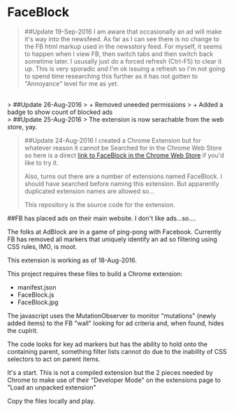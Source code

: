 # FaceBlock
> ##Update 19-Sep-2016
> I am aware that occasionally an ad will make it's way into the newsfeed.  As far as I can see there is no change to the FB html markup used in the newsstory feed.  For myself, it seems to happen when I view FB, then switch tabs and then switch back sometime later. 
> I ususally just do a forced refresh (Ctrl-F5) to clear it up.  This is very sporadic and I'm ok issuing a refresh so I'm not going to spend time researching this further as it has not gotten to "Annoyance" level for me as yet.

<br />
> ##Update 26-Aug-2016
> + Removed uneeded permissions
> + Added a badge to show count of blocked ads

<br />
> ##Update 25-Aug-2016
> The extension is now serachable from the web store, yay.

<br />

> ##Update 24-Aug-2016
> I created a Chrome Extension but for whatever reason it cannot be Searched for in the Chrome Web Store so here is a direct 
> [link to FaceBlock in the Chrome Web Store](https://chrome.google.com/webstore/detail/faceblock/elfjdommhjddccnkaddkmbkmndmgennl) if you'd like to try it.
>
> Also, turns out there are a number of extensions named FaceBlock.  I should have searched before naming this extension. 
> But apparently duplicated extension names are allowed so...
>
> This repository is the source code for the extension.

##FB has placed ads on their main website.  I don't like ads...so....

The folks at AdBlock are in a game of ping-pong with Facebook.
Currently FB has removed all markers that uniquely identify an ad so filtering using CSS rules, IMO, is moot.

This extension is working as of 18-Aug-2016.

This project requires these files to build a Chrome extension:
  * manifest.json
  * FaceBlock.js
  * FaceBlock.jpg
  
The javascript uses the MutationObserver to monitor "mutations" (newly added items) to the FB "wall" looking for ad criteria and, when found, hides the cuplrit.

The code looks for key ad markers but has the ability to hold onto the containing parent, something filter lists cannot do due to the inability of CSS selectors to act on parent items.

It's a start.
This is not a compiled extension but the 2 pieces needed by Chrome to make use of their "Developer Mode" on the extensions page to "Load an unpacked extension"

Copy the files locally and play.

